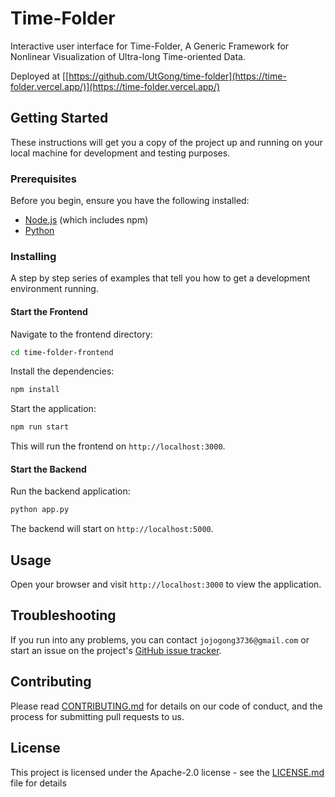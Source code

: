 # Time-Folder

Interactive user interface for Time-Folder, A Generic Framework for Nonlinear Visualization of Ultra-long Time-oriented Data.

Deployed at [[https://github.com/UtGong/time-folder](https://time-folder.vercel.app/)](https://time-folder.vercel.app/)

## Getting Started

These instructions will get you a copy of the project up and running on your local machine for development and testing purposes.

### Prerequisites

Before you begin, ensure you have the following installed:
- [Node.js](https://nodejs.org/) (which includes npm)
- [Python](https://www.python.org/downloads/)

### Installing

A step by step series of examples that tell you how to get a development environment running.

#### Start the Frontend

Navigate to the frontend directory:

```bash
cd time-folder-frontend
```

Install the dependencies:

```bash
npm install
```

Start the application:

```bash
npm run start
```

This will run the frontend on `http://localhost:3000`.

#### Start the Backend

Run the backend application:

```bash
python app.py
```

The backend will start on `http://localhost:5000`.

## Usage

Open your browser and visit `http://localhost:3000` to view the application.

## Troubleshooting

If you run into any problems, you can contact `jojogong3736@gmail.com` or start an issue on the project's [GitHub issue tracker](https://github.com/UtGong/time-folder/issues).

## Contributing

Please read [CONTRIBUTING.md](CONTRIBUTING.md) for details on our code of conduct, and the process for submitting pull requests to us.

## License

This project is licensed under the Apache-2.0 license - see the [LICENSE.md](LICENSE.md) file for details

